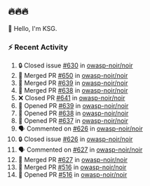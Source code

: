 ## 🔥🔥🔥
👋 Hello, I'm KSG.  

### ⚡ Recent Activity
<!--START_SECTION:activity-->
1. 🔒 Closed issue [#630](https://github.com/owasp-noir/noir/issues/630) in [owasp-noir/noir](https://github.com/owasp-noir/noir)
2. 🎉 Merged PR [#650](https://github.com/owasp-noir/noir/pull/650) in [owasp-noir/noir](https://github.com/owasp-noir/noir)
3. 🎉 Merged PR [#639](https://github.com/owasp-noir/noir/pull/639) in [owasp-noir/noir](https://github.com/owasp-noir/noir)
4. 🎉 Merged PR [#638](https://github.com/owasp-noir/noir/pull/638) in [owasp-noir/noir](https://github.com/owasp-noir/noir)
5. ❌ Closed PR [#641](https://github.com/owasp-noir/noir/pull/641) in [owasp-noir/noir](https://github.com/owasp-noir/noir)
6. 💪 Opened PR [#639](https://github.com/owasp-noir/noir/pull/639) in [owasp-noir/noir](https://github.com/owasp-noir/noir)
7. 💪 Opened PR [#638](https://github.com/owasp-noir/noir/pull/638) in [owasp-noir/noir](https://github.com/owasp-noir/noir)
8. 💪 Opened PR [#637](https://github.com/owasp-noir/noir/pull/637) in [owasp-noir/noir](https://github.com/owasp-noir/noir)
9. 🗣 Commented on [#626](https://github.com/owasp-noir/noir/issues/626#issuecomment-3092363422) in [owasp-noir/noir](https://github.com/owasp-noir/noir)
10. 🔒 Closed issue [#626](https://github.com/owasp-noir/noir/issues/626) in [owasp-noir/noir](https://github.com/owasp-noir/noir)
11. 🗣 Commented on [#627](https://github.com/owasp-noir/noir/pull/627#issuecomment-3092360495) in [owasp-noir/noir](https://github.com/owasp-noir/noir)
12. 🎉 Merged PR [#627](https://github.com/owasp-noir/noir/pull/627) in [owasp-noir/noir](https://github.com/owasp-noir/noir)
13. 🎉 Merged PR [#516](https://github.com/owasp-noir/noir/pull/516) in [owasp-noir/noir](https://github.com/owasp-noir/noir)
14. 💪 Opened PR [#516](https://github.com/owasp-noir/noir/pull/516) in [owasp-noir/noir](https://github.com/owasp-noir/noir)
<!--END_SECTION:activity-->
